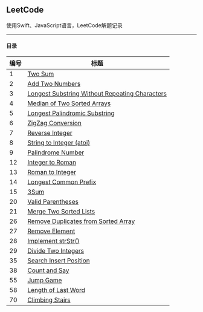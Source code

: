 ## LeetCode

使用Swift、JavaScript语言，LeetCode解题记录
<hr>

#### 目录
编号|标题
---|---
1|[Two Sum](/1-100/1-10/1.%20Two%20Sum.md)
2|[Add Two Numbers](/1-100/1-10/2.%20Add%20Two%20Numbers.md)
3|[Longest Substring Without Repeating Characters](/1-100/1-10/3.%20Longest%20Substring%20Without%20Repeating%20Characters.md)
4|[Median of Two Sorted Arrays](/1-100/1-10/4.%20Median%20of%20Two%20Sorted%20Arrays.md)
5|[Longest Palindromic Substring](/1-100/1-10/5.%20Longest%20Palindromic%20Substring.md)
6|[ZigZag Conversion](/1-100/1-10/6.%20ZigZag%20Conversion.md)
7|[Reverse Integer](/1-100/1-10/7.%20Reverse%20Integer.md)
8|[String to Integer (atoi)](/1-100/1-10/8.%20String%20to%20Integer%20(atoi).md)
9|[Palindrome Number](/1-100/1-10/9.%20Palindrome%20Number.md)
12|[Integer to Roman](/1-100/11-20/12.%20Integer%20to%20Roman.md)
13|[Roman to Integer](/1-100/11-20/13.%20Roman%20to%20Integer.md)
14|[Longest Common Prefix](/1-100/11-20/14.%20Longest%20Common%20Prefix.md)
15|[3Sum](/1-100/11-20/15.%203Sum.md)
20|[Valid Parentheses](/1-100/11-20/20.%20Valid%20Parentheses.md)
21|[Merge Two Sorted Lists](/1-100/21-30/21.%20Merge%20Two%20Sorted%20Lists.md)
26|[Remove Duplicates from Sorted Array](/1-100/21-30/26.%20Remove%20Duplicates%20from%20Sorted%20Array.md)
27|[Remove Element](/1-100/21-30/27.%20Remove%20Element.md)
28|[Implement strStr()](/1-100/21-30/28.%20Implement%20strStr().md)
29|[Divide Two Integers](/1-100/21-30/29.%20Divide%20Two%20Integers.md)
35|[Search Insert Position](/1-100/31-40/35.%20Search%20Insert%20Position.md)
38|[Count and Say](/1-100/31-40/38.%20Count%20and%20Say.md)
55|[Jump Game](/1-100/51-60/55.%20Jump%20Game.md)
58|[Length of Last Word](/1-100/51-60/58.%20Length%20of%20Last%20Word.md)
70|[Climbing Stairs](/1-100/61-70/70.%20Climbing%20Stairs.md)

